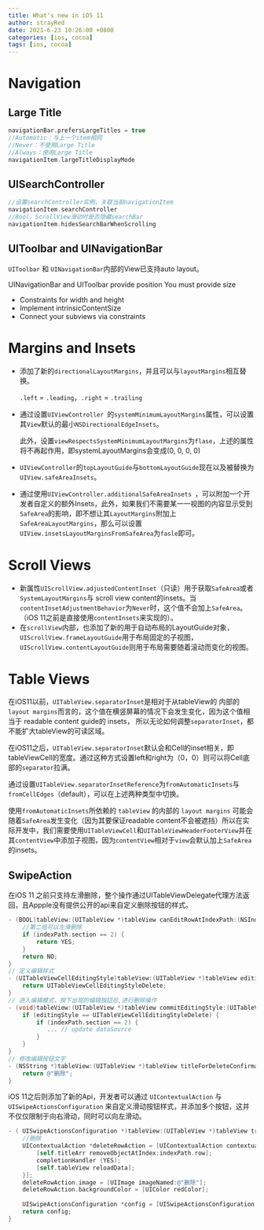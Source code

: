 ```yaml
---
title: What's new in iOS 11
author: strayRed
date: 2021-6-23 10:26:00 +0800
categories: [ios, cocoa]
tags: [ios, cocoa]
---
```

# Navigation
## Large Title

```Swift
navigationBar.prefersLargeTitles = true
//Automatic：与上一个item相同
//Never：不使用Large Title
//Always：使用Large Title
navigationItem.largeTitleDisplayMode
```

## UISearchController

```Swift
//设置searchController实例，关联当前navigationItem
navigationItem.searchController
//Bool，ScrollView滑动时是否隐藏searchBar
navigationItem.hidesSearchBarWhenScrolling
```

## UIToolbar and UINavigationBar

`UIToolbar` 和 `UINavigationBar`内部的View已支持auto layout。

UINavigationBar and UIToolbar provide position You must provide size 

- Constraints for width and height 
- Implement intrinsicContentSize 
- Connect your subviews via constraints

# Margins and Insets

- 添加了新的`directionalLayoutMargins`，并且可以与`layoutMargins`相互替换。

  `.left` = `.leading`，`.right` = `.trailing`

- 通过设置`UIViewController `的`systemMinimumLayoutMargins`属性，可以设置其`View`默认的最小`NSDirectionalEdgeInsets`。

  此外，设置`viewRespectsSystemMinimumLayoutMargins`为`flase`，上述的属性将不再起作用，即systemLayoutMargins会变成(0, 0, 0, 0)
  
- `UIViewController`的`topLayoutGuide`与`bottomLayoutGuide`现在以及被替换为`UIView.safeAreaInsets`。

- 通过使用`UIViewController.additionalSafeAreaInsets `，可以附加一个开发者自定义的额外Insets，此外，如果我们不需要某一一视图的内容显示受到`SafeArea`的影响，即不想让其`LayoutMargins`附加上`SafeAreaLayoutMargins`，那么可以设置`UIView.insetsLayoutMarginsFromSafeArea`为`fasle`即可。

# Scroll Views


- 新属性`UIScrollView.adjustedContentInset`（只读）用于获取`SafeArea`或者`SystemLayoutMargins`与 scroll view content的insets。当`contentInsetAdjustmentBehavior`为`Never`时，这个值不会加上`SafeArea`。（iOS 11之前是直接使用`contentInsets`来实现的）。
- 在`scrollView`内部，也添加了新的用于自动布局的LayoutGuide对象，`UIScrollView.frameLayoutGuide`用于布局固定的子视图，`UIScrollView.contentLayoutGuide`则用于布局需要随着滚动而变化的视图。

# Table Views


在iOS11以前，`UITableView.separatorInset`是相对于从tableView的 内部的`layout margins`而言的，这个值在横竖屏幕的情况下会发生变化，因为这个值相当于 readable content guide的 insets， 所以无论如何调整`separatorInset`，都不能扩大tableView的可读区域。

在iOS11之后，`UITableView.separatorInset`默认会和Cell的inset相关，即tableViewCell的宽度。通过这种方式设置left和right为（0，0）则可以将Cell底部的`separator`拉满。

通过设置`UITableView.separatorInsetReference`为`fromAutomaticInsets`与`fromCellEdges`（default），可以在上述两种类型中切换。

使用`fromAutomaticInsets`所依赖的 `tableView` 的内部的 `layout margins` 可能会随着`SafeArea`发生变化（因为其要保证readable content不会被遮挡）所以在实际开发中，我们需要使用`UITableViewCell`和`UITableViewHeaderFooterView`并在其`contentView`中添加子视图，因为`contentView`相对于`view`会默认加上`SafeArea`的insets。

## SwipeAction

在iOS 11 之前只支持左滑删除，整个操作通过UITableViewDelegate代理方法返回，且Appple没有提供公开的api来自定义删除按钮的样式。

```Objective-C
- (BOOL)tableView:(UITableView *)tableView canEditRowAtIndexPath:(NSIndexPath *)indexPath {
    //第二组可以左滑删除
    if (indexPath.section == 2) {
        return YES;
    }
    return NO;
}
// 定义编辑样式
- (UITableViewCellEditingStyle)tableView:(UITableView *)tableView editingStyleForRowAtIndexPath:(NSIndexPath *)indexPath {
    return UITableViewCellEditingStyleDelete;
}
// 进入编辑模式，按下出现的编辑按钮后,进行删除操作
- (void)tableView:(UITableView *)tableView commitEditingStyle:(UITableViewCellEditingStyle)editingStyle forRowAtIndexPath:(NSIndexPath *)indexPath {
    if (editingStyle == UITableViewCellEditingStyleDelete) {
        if (indexPath.section == 2) {
           ... // update dataSource            
        } 
    }
}
// 修改编辑按钮文字
- (NSString *)tableView:(UITableView *)tableView titleForDeleteConfirmationButtonForRowAtIndexPath:(NSIndexPath *)indexPath {
    return @"删除";
}
```

iOS 11之后则添加了新的Api，开发者可以通过 `UIContextualAction` 与 `UISwipeActionsConfiguration` 来自定义滑动按钮样式，并添加多个按钮，这并不仅仅限制于向右滑动，同时可以向左滑动。

```Objective-C
- ( UISwipeActionsConfiguration *)tableView:(UITableView *)tableView trailingSwipeActionsConfigurationForRowAtIndexPath:(NSIndexPath *)indexPath {
    //删除
    UIContextualAction *deleteRowAction = [UIContextualAction contextualActionWithStyle:UIContextualActionStyleDestructive title:@"delete" handler:^(UIContextualAction * _Nonnull action, __kindof UIView * _Nonnull sourceView, void (^ _Nonnull completionHandler)(BOOL)) {
        [self.titleArr removeObjectAtIndex:indexPath.row];
        completionHandler (YES);
        [self.tableView reloadData];
    }];
    deleteRowAction.image = [UIImage imageNamed:@"删除"];
    deleteRowAction.backgroundColor = [UIColor redColor];
    
    UISwipeActionsConfiguration *config = [UISwipeActionsConfiguration configurationWithActions:@[deleteRowAction]];
    return config;
}
```
